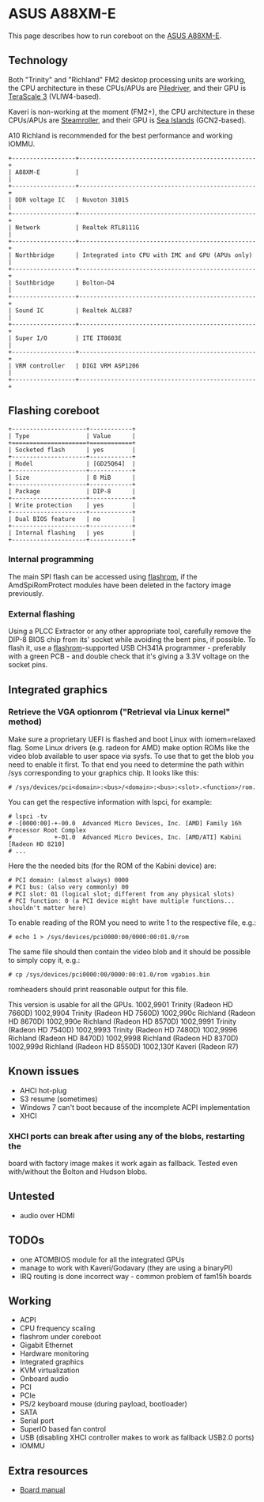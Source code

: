 # ASUS A88XM-E

This page describes how to run coreboot on the [ASUS A88XM-E].

## Technology

Both "Trinity" and "Richland" FM2 desktop processing units are working,
the CPU architecture in these CPUs/APUs are [Piledriver],
and their GPU is [TeraScale 3] (VLIW4-based).

Kaveri is non-working at the moment (FM2+),
the CPU architecture in these CPUs/APUs are [Steamroller],
and their GPU is [Sea Islands] (GCN2-based).

A10 Richland is recommended for the best performance and working IOMMU.

```{eval-rst}
+------------------+--------------------------------------------------+
| A88XM-E          |                                                  |
+------------------+--------------------------------------------------+
| DDR voltage IC   | Nuvoton 3101S                                    |
+------------------+--------------------------------------------------+
| Network          | Realtek RTL8111G                                 |
+------------------+--------------------------------------------------+
| Northbridge      | Integrated into CPU with IMC and GPU (APUs only) |
+------------------+--------------------------------------------------+
| Southbridge      | Bolton-D4                                        |
+------------------+--------------------------------------------------+
| Sound IC         | Realtek ALC887                                   |
+------------------+--------------------------------------------------+
| Super I/O        | ITE IT8603E                                      |
+------------------+--------------------------------------------------+
| VRM controller   | DIGI VRM ASP1206                                 |
+------------------+--------------------------------------------------+
```

## Flashing coreboot

```{eval-rst}
+---------------------+------------+
| Type                | Value      |
+=====================+============+
| Socketed flash      | yes        |
+---------------------+------------+
| Model               | [GD25Q64]  |
+---------------------+------------+
| Size                | 8 MiB      |
+---------------------+------------+
| Package             | DIP-8      |
+---------------------+------------+
| Write protection    | yes        |
+---------------------+------------+
| Dual BIOS feature   | no         |
+---------------------+------------+
| Internal flashing   | yes        |
+---------------------+------------+
```

### Internal programming

The main SPI flash can be accessed using [flashrom], if the
AmdSpiRomProtect modules have been deleted in the factory image previously.

### External flashing

Using a PLCC Extractor or any other appropriate tool, carefully remove the
DIP-8 BIOS chip from its' socket while avoiding the bent pins, if possible.
To flash it, use a [flashrom]-supported USB CH341A programmer - preferably with a
green PCB - and double check that it's giving a 3.3V voltage on the socket pins.

## Integrated graphics

### Retrieve the VGA optionrom ("Retrieval via Linux kernel" method)

Make sure a proprietary UEFI is flashed and boot Linux with iomem=relaxed flag.
Some Linux drivers (e.g. radeon for AMD) make option ROMs like the video blob
available to user space via sysfs. To use that to get the blob you need to
enable it first. To that end you need to determine the path within /sys
corresponding to your graphics chip. It looks like this:

    # /sys/devices/pci<domain>:<bus>/<domain>:<bus>:<slot>.<function>/rom.

You can get the respective information with lspci, for example:

    # lspci -tv
    # -[0000:00]-+-00.0  Advanced Micro Devices, Inc. [AMD] Family 16h Processor Root Complex
    #            +-01.0  Advanced Micro Devices, Inc. [AMD/ATI] Kabini [Radeon HD 8210]
    # ...

Here the the needed bits (for the ROM of the Kabini device) are:

    # PCI domain: (almost always) 0000
    # PCI bus: (also very commonly) 00
    # PCI slot: 01 (logical slot; different from any physical slots)
    # PCI function: 0 (a PCI device might have multiple functions... shouldn't matter here)

To enable reading of the ROM you need to write 1 to the respective file, e.g.:

    # echo 1 > /sys/devices/pci0000:00/0000:00:01.0/rom

The same file should then contain the video blob and it should be possible to simply copy it, e.g.:

    # cp /sys/devices/pci0000:00/0000:00:01.0/rom vgabios.bin

romheaders should print reasonable output for this file.

This version is usable for all the GPUs.
    1002,9901 Trinity (Radeon HD 7660D)
    1002,9904 Trinity (Radeon HD 7560D)
    1002,990c Richland (Radeon HD 8670D)
    1002,990e Richland (Radeon HD 8570D)
    1002,9991 Trinity (Radeon HD 7540D)
    1002,9993 Trinity (Radeon HD 7480D)
    1002,9996 Richland (Radeon HD 8470D)
    1002,9998 Richland (Radeon HD 8370D)
    1002,999d Richland (Radeon HD 8550D)
    1002,130f Kaveri (Radeon R7)

## Known issues

- AHCI hot-plug
- S3 resume (sometimes)
- Windows 7 can't boot because of the incomplete ACPI implementation
- XHCI

### XHCI ports can break after using any of the blobs, restarting the
board with factory image makes it work again as fallback.
Tested even with/without the Bolton and Hudson blobs.

## Untested

- audio over HDMI

## TODOs

- one ATOMBIOS module for all the integrated GPUs
- manage to work with Kaveri/Godavary (they are using a binaryPI)
- IRQ routing is done incorrect way - common problem of fam15h boards

## Working

- ACPI
- CPU frequency scaling
- flashrom under coreboot
- Gigabit Ethernet
- Hardware monitoring
- Integrated graphics
- KVM virtualization
- Onboard audio
- PCI
- PCIe
- PS/2 keyboard mouse (during payload, bootloader)
- SATA
- Serial port
- SuperIO based fan control
- USB (disabling XHCI controller makes to work as fallback USB2.0 ports)
- IOMMU

## Extra resources

- [Board manual]

[ASUS A88XM-E]: https://www.asus.com/Motherboards/A88XME/
[Board manual]: https://dlcdnets.asus.com/pub/ASUS/mb/SocketFM2/A88XM-E/E9125_A88XM-E.pdf
[flashrom]: https://flashrom.org/
[GD25Q64]: http://www.elm-tech.com/ja/products/spi-flash-memory/gd25q64/gd25q64.pdf
[Piledriver]: https://en.wikipedia.org/wiki/Piledriver_%28microarchitecture%29#APU_lines
[Sea Islands]: https://en.wikipedia.org/wiki/Graphics_Core_Next#GCN_2nd_generation
[Steamroller]: https://en.wikipedia.org/wiki/Steamroller_(microarchitecture)
[TeraScale 3]: https://en.wikipedia.org/wiki/TeraScale_%28microarchitecture%29#TeraScale_3
